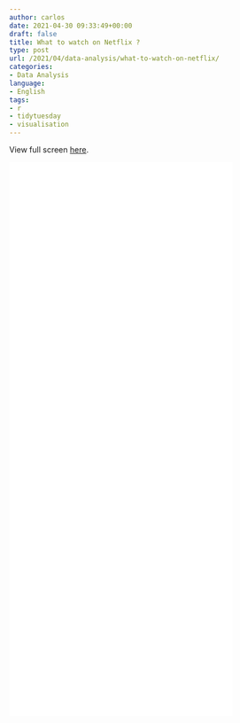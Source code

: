 ```yaml
---
author: carlos
date: 2021-04-30 09:33:49+00:00
draft: false
title: What to watch on Netflix ?
type: post
url: /2021/04/data-analysis/what-to-watch-on-netflix/
categories:
- Data Analysis
language:
- English
tags:
- r
- tidytuesday
- visualisation
---
```





View full screen [here](/objects/netflix_categories.html).





<iframe src="/objects/netflix_categories.html" style="border:none;" width="80%" height="1000px"></iframe>







